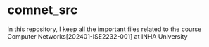 # comnet_src
In this repository, I keep all the important files related to the course Computer Networks[202401-ISE2232-001] at INHA University

